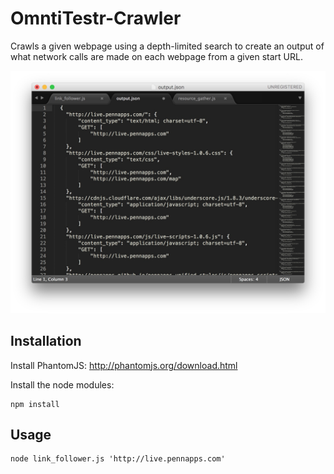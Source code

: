 # OmntiTestr-Crawler

Crawls a given webpage using a depth-limited search to create an output of what network calls are made on each webpage from a given start URL.

![Example Output](https://raw.githubusercontent.com/OmniTestr/OmntiTestr-Crawler/master/demo.jpg)

## Installation
Install PhantomJS: http://phantomjs.org/download.html

Install the node modules:
```node
npm install
```

## Usage
```node
node link_follower.js 'http://live.pennapps.com'
```
